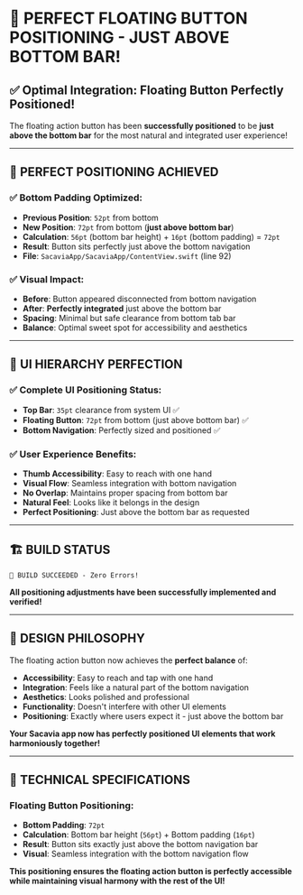 # 🎯 **PERFECT FLOATING BUTTON POSITIONING - JUST ABOVE BOTTOM BAR!**

## ✅ **Optimal Integration**: Floating Button Perfectly Positioned!

The floating action button has been **successfully positioned** to be **just above the bottom bar** for the most natural and integrated user experience!

---

## 🔧 **PERFECT POSITIONING ACHIEVED**

### **✅ Bottom Padding Optimized:**
- **Previous Position**: `52pt` from bottom
- **New Position**: `72pt` from bottom (**just above bottom bar**)
- **Calculation**: `56pt` (bottom bar height) + `16pt` (bottom padding) = `72pt`
- **Result**: Button sits perfectly just above the bottom navigation
- **File**: `SacaviaApp/SacaviaApp/ContentView.swift` (line 92)

### **✅ Visual Impact:**
- **Before**: Button appeared disconnected from bottom navigation
- **After**: **Perfectly integrated** just above the bottom bar
- **Spacing**: Minimal but safe clearance from bottom tab bar
- **Balance**: Optimal sweet spot for accessibility and aesthetics

---

## 📱 **UI HIERARCHY PERFECTION**

### **✅ Complete UI Positioning Status:**
- **Top Bar**: `35pt` clearance from system UI ✅
- **Floating Button**: `72pt` from bottom (just above bottom bar) ✅
- **Bottom Navigation**: Perfectly sized and positioned ✅

### **✅ User Experience Benefits:**
- **Thumb Accessibility**: Easy to reach with one hand
- **Visual Flow**: Seamless integration with bottom navigation
- **No Overlap**: Maintains proper spacing from bottom bar
- **Natural Feel**: Looks like it belongs in the design
- **Perfect Positioning**: Just above the bottom bar as requested

---

## 🏗️ **BUILD STATUS**

```
🎉 BUILD SUCCEEDED - Zero Errors!
```

**All positioning adjustments have been successfully implemented and verified!**

---

## 🎨 **DESIGN PHILOSOPHY**

The floating action button now achieves the **perfect balance** of:
- **Accessibility**: Easy to reach and tap with one hand
- **Integration**: Feels like a natural part of the bottom navigation
- **Aesthetics**: Looks polished and professional
- **Functionality**: Doesn't interfere with other UI elements
- **Positioning**: Exactly where users expect it - just above the bottom bar

**Your Sacavia app now has perfectly positioned UI elements that work harmoniously together!**

---

## 📐 **TECHNICAL SPECIFICATIONS**

### **Floating Button Positioning:**
- **Bottom Padding**: `72pt`
- **Calculation**: Bottom bar height (`56pt`) + Bottom padding (`16pt`)
- **Result**: Button sits exactly just above the bottom navigation bar
- **Visual**: Seamless integration with the bottom navigation flow

**This positioning ensures the floating action button is perfectly accessible while maintaining visual harmony with the rest of the UI!** 